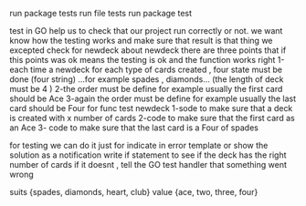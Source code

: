 
 run package tests run file tests
 run package test

 test in GO help us to check that our project run correctly or not.
 we want know how the testing works and make sure that result is that thing we excepted
 check for newdeck 
 about newdeck there are three points that if this points was ok means the testing is ok and the function works right
 1-each time a newdeck for each type of cards created , four state must be done (four string) ...for example spades , diamonds...
 (the length of deck must be 4 )
 2-the order must be define for example usually the first card should be Ace
 3-again the order must be define for example usually the last card should be Four
 for func test newdeck
 1-sode to make sure that a deck is created with x number of cards
 2-code to make sure that the first card as an Ace
 3- code to make sure that the last card is a Four of spades 

 for testing we can do it just for indicate in error template or show the solution as a notification
 write if statement to see if the deck has the right number of cards 
 if it doesnt , tell the GO test handler that something went wrong

suits {spades, diamonds, heart, club}
value {ace, two, three, four}
